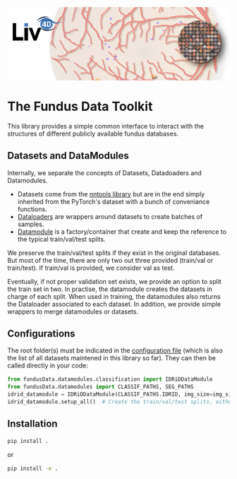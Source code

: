![header](imgs/header.png)


# The Fundus Data Toolkit

This library provides a simple common interface to interact with the structures of different publicly available fundus databases.


## Datasets and DataModules

Internally, we separate the concepts of Datasets, Datadoaders and Datamodules.

- Datasets come from the [nntools library](https://github.com/ClementPla/NNTools/blob/main/src/nntools/dataset/abstract_image_dataset.py) but are in the end simply inherited from the PyTorch's dataset with a bunch of conveniance functions.
- [Dataloaders](https://pytorch.org/docs/stable/data.html#torch.utils.data.DataLoader) are wrappers around datasets to create batches of samples.
- [Datamodule](https://lightning.ai/docs/pytorch/stable/data/datamodule.html) is a factory/container that create and keep the reference to the typical train/val/test splits. 

We preserve the train/val/test splits if they exist in the original databases. But most of the time, there are only two out three provided (train/val or train/test).  If train/val is provided, we consider val as test.

Eventually, if not proper validation set exists, we provide an option to split the train set in two. 
In practise, the datamodule creates the datasets in charge of each split. When used in training, the datamodules also returns the Dataloader associated to each dataset. 
In addition, we provide simple wrappers to merge datamodules or datasets.

## Configurations

The root folder(s) must be indicated in the [configuration file](config.yaml) (which is also the list of all datasets maintened in this library so far). 
They can then be called directly in your code:

```python
from fundusData.datamodules.classification import IDRiDDataModule
from fundusData.datamodules import CLASSIF_PATHS, SEG_PATHS
idrid_datamodule = IDRiDDataModule(CLASSIF_PATHS.IDRID, img_size=img_size, batch_size=8)
idrid_datamodule.setup_all()  # Create the train/val/test splits, either from existing splits or from the argments provided to the datamodule
```

## Installation

```bash
pip install .
```

or
```bash
pip install -e .
```